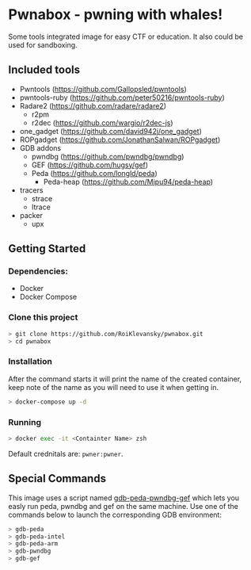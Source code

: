 # Pwnabox - pwning with whales!

Some tools integrated image for easy CTF or education. It also could be used for sandboxing.

## Included tools

* Pwntools (https://github.com/Gallopsled/pwntools)
* pwntools-ruby (https://github.com/peter50216/pwntools-ruby)
* Radare2 (https://github.com/radare/radare2)
  * r2pm
  * r2dec (https://github.com/wargio/r2dec-js)
* one\_gadget (https://github.com/david942j/one_gadget)
* ROPgadget (https://github.com/JonathanSalwan/ROPgadget)
* GDB addons
  * pwndbg (https://github.com/pwndbg/pwndbg)
  * GEF (https://github.com/hugsy/gef)
  * Peda (https://github.com/longld/peda)
    * Peda-heap (https://github.com/Mipu94/peda-heap)
* tracers
  * strace
  * ltrace
* packer
  * upx

## Getting Started

### Dependencies:

- Docker
- Docker Compose

### Clone this project

```bash
> git clone https://github.com/RoiKlevansky/pwnabox.git
> cd pwnabox
```

### Installation

After the command starts it will print the name of the created container,
keep note of the name as you will need to use it when getting in.

```bash
> docker-compose up -d
```

### Running

```bash
> docker exec -it <Containter Name> zsh
```

Default crednitals are: ```pwner:pwner```.

## Special Commands

This image uses a script named [gdb-peda-pwndbg-gef](https://github.com/RoiKlevansky/gdb-peda-pwndbg-gef) which lets you easly run peda, pwndbg and gef
on the same machine. Use one of the commands below to launch the corresponding GDB environment:

```bash
> gdb-peda
> gdb-peda-intel
> gdb-peda-arm
> gdb-pwndbg
> gdb-gef
```
